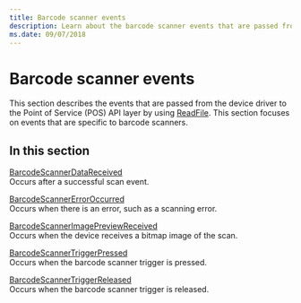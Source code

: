 ```yaml
---
title: Barcode scanner events
description: Learn about the barcode scanner events that are passed from the device driver to the Point of Service (POS) API layer by using ReadFile.
ms.date: 09/07/2018
---
```


# Barcode scanner events

This section describes the events that are passed from the device driver to the Point of Service (POS) API layer by using [ReadFile](/windows/win32/api/fileapi/nf-fileapi-readfile). This section focuses on events that are specific to barcode scanners.

## In this section

[BarcodeScannerDataReceived](barcodescannerdatareceived.md)  
Occurs after a successful scan event.

[BarcodeScannerErrorOccurred](barcodescannererroroccurred.md)  
Occurs when there is an error, such as a scanning error.

[BarcodeScannerImagePreviewReceived](barcodescannerimagepreviewreceived.md)  
Occurs when the device receives a bitmap image of the scan.

[BarcodeScannerTriggerPressed](barcodescannertriggerpressed.md)  
Occurs when the barcode scanner trigger is pressed.

[BarcodeScannerTriggerReleased](barcodescannertriggerreleased.md)  
Occurs when the barcode scanner trigger is released.
